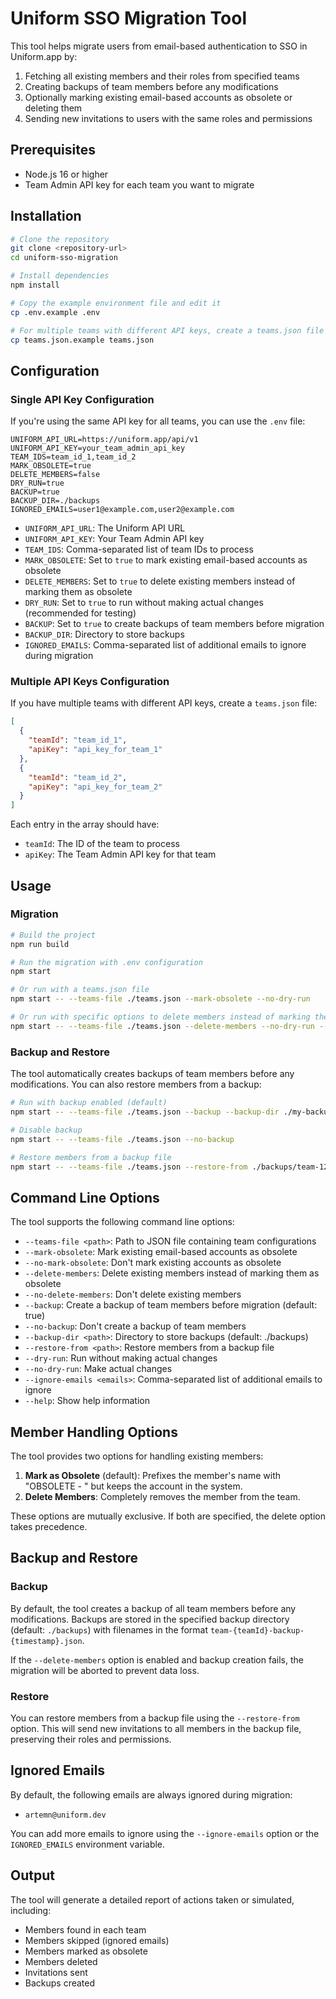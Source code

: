 # Uniform SSO Migration Tool

This tool helps migrate users from email-based authentication to SSO in Uniform.app by:
1. Fetching all existing members and their roles from specified teams
2. Creating backups of team members before any modifications
3. Optionally marking existing email-based accounts as obsolete or deleting them
4. Sending new invitations to users with the same roles and permissions

## Prerequisites

- Node.js 16 or higher
- Team Admin API key for each team you want to migrate

## Installation

```bash
# Clone the repository
git clone <repository-url>
cd uniform-sso-migration

# Install dependencies
npm install

# Copy the example environment file and edit it
cp .env.example .env

# For multiple teams with different API keys, create a teams.json file
cp teams.json.example teams.json
```

## Configuration

### Single API Key Configuration

If you're using the same API key for all teams, you can use the `.env` file:

```
UNIFORM_API_URL=https://uniform.app/api/v1
UNIFORM_API_KEY=your_team_admin_api_key
TEAM_IDS=team_id_1,team_id_2
MARK_OBSOLETE=true
DELETE_MEMBERS=false
DRY_RUN=true
BACKUP=true
BACKUP_DIR=./backups
IGNORED_EMAILS=user1@example.com,user2@example.com
```

- `UNIFORM_API_URL`: The Uniform API URL
- `UNIFORM_API_KEY`: Your Team Admin API key
- `TEAM_IDS`: Comma-separated list of team IDs to process
- `MARK_OBSOLETE`: Set to `true` to mark existing email-based accounts as obsolete
- `DELETE_MEMBERS`: Set to `true` to delete existing members instead of marking them as obsolete
- `DRY_RUN`: Set to `true` to run without making actual changes (recommended for testing)
- `BACKUP`: Set to `true` to create backups of team members before migration
- `BACKUP_DIR`: Directory to store backups
- `IGNORED_EMAILS`: Comma-separated list of additional emails to ignore during migration

### Multiple API Keys Configuration

If you have multiple teams with different API keys, create a `teams.json` file:

```json
[
  {
    "teamId": "team_id_1",
    "apiKey": "api_key_for_team_1"
  },
  {
    "teamId": "team_id_2",
    "apiKey": "api_key_for_team_2"
  }
]
```

Each entry in the array should have:
- `teamId`: The ID of the team to process
- `apiKey`: The Team Admin API key for that team

## Usage

### Migration

```bash
# Build the project
npm run build

# Run the migration with .env configuration
npm start

# Or run with a teams.json file
npm start -- --teams-file ./teams.json --mark-obsolete --no-dry-run

# Or run with specific options to delete members instead of marking them as obsolete
npm start -- --teams-file ./teams.json --delete-members --no-dry-run --ignore-emails user1@example.com,user2@example.com
```

### Backup and Restore

The tool automatically creates backups of team members before any modifications. You can also restore members from a backup:

```bash
# Run with backup enabled (default)
npm start -- --teams-file ./teams.json --backup --backup-dir ./my-backups

# Disable backup
npm start -- --teams-file ./teams.json --no-backup

# Restore members from a backup file
npm start -- --teams-file ./teams.json --restore-from ./backups/team-123-backup-2023-05-01T12-00-00-000Z.json
```

## Command Line Options

The tool supports the following command line options:

- `--teams-file <path>`: Path to JSON file containing team configurations
- `--mark-obsolete`: Mark existing email-based accounts as obsolete
- `--no-mark-obsolete`: Don't mark existing accounts as obsolete
- `--delete-members`: Delete existing members instead of marking them as obsolete
- `--no-delete-members`: Don't delete existing members
- `--backup`: Create a backup of team members before migration (default: true)
- `--no-backup`: Don't create a backup of team members
- `--backup-dir <path>`: Directory to store backups (default: ./backups)
- `--restore-from <path>`: Restore members from a backup file
- `--dry-run`: Run without making actual changes
- `--no-dry-run`: Make actual changes
- `--ignore-emails <emails>`: Comma-separated list of additional emails to ignore
- `--help`: Show help information

## Member Handling Options

The tool provides two options for handling existing members:

1. **Mark as Obsolete** (default): Prefixes the member's name with "OBSOLETE - " but keeps the account in the system.
2. **Delete Members**: Completely removes the member from the team.

These options are mutually exclusive. If both are specified, the delete option takes precedence.

## Backup and Restore

### Backup

By default, the tool creates a backup of all team members before any modifications. Backups are stored in the specified backup directory (default: `./backups`) with filenames in the format `team-{teamId}-backup-{timestamp}.json`.

If the `--delete-members` option is enabled and backup creation fails, the migration will be aborted to prevent data loss.

### Restore

You can restore members from a backup file using the `--restore-from` option. This will send new invitations to all members in the backup file, preserving their roles and permissions.

## Ignored Emails

By default, the following emails are always ignored during migration:
- `artemn@uniform.dev`

You can add more emails to ignore using the `--ignore-emails` option or the `IGNORED_EMAILS` environment variable.

## Output

The tool will generate a detailed report of actions taken or simulated, including:
- Members found in each team
- Members skipped (ignored emails)
- Members marked as obsolete
- Members deleted
- Invitations sent
- Backups created 